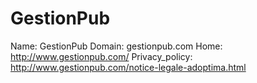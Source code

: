 
# GestionPub

Name: GestionPub
Domain: gestionpub.com
Home: http://www.gestionpub.com/
Privacy_policy: http://www.gestionpub.com/notice-legale-adoptima.html
